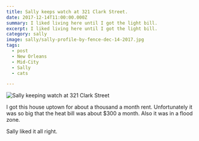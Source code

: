 ```yaml
---
title: Sally keeps watch at 321 Clark Street.
date: 2017-12-14T11:00:00.000Z
summary: I liked living here until I got the light bill.
excerpt: I liked living here until I got the light bill.
category: sally
image: sally/sally-profile-by-fence-dec-14-2017.jpg
tags:
  - post 
  - New Orleans
  - Mid-City
  - Sally
  - cats

---
```


![Sally keeping watch at 321 Clark Street](/static/img/sally/sally-profile-by-fence-dec-14-2017.jpg "Sally keeping watch at 321 Clark Street")

I got this house uptown for about a thousand a month rent. Unfortunately it was so big that the heat bill was about $300 a month. Also it was in a flood zone.

Sally liked it all right.
